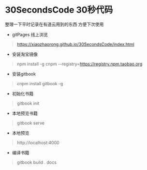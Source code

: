 # 30SecondsCode 30秒代码
整理一下平时记录在有道云用到的东西 方便下次使用
- gitPages 线上浏览
> https://xiaozhaorong.github.io/30SecondsCode/index.html

- 安装淘宝镜像
> npm install -g cnpm --registry=https://registry.npm.taobao.org
- 安装gitbook
> cnpm install gitbook -g
- 初始化书籍 
> gitbook init
- 本地预览书籍
>  gitbook serve
- 本地预览 
> http://localhost:4000
- 编译书籍
> gitbook build . docs

